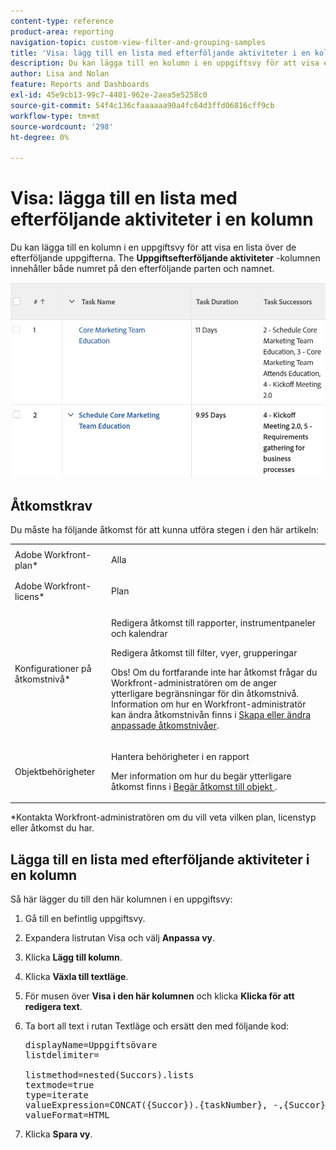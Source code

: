 ```yaml
---
content-type: reference
product-area: reporting
navigation-topic: custom-view-filter-and-grouping-samples
title: 'Visa: lägg till en lista med efterföljande aktiviteter i en kolumn'
description: Du kan lägga till en kolumn i en uppgiftsvy för att visa en lista över de efterföljande uppgifterna. Kolumnen Uppgiftens efterföljare innehåller både numret på efterträdaren och namnet.
author: Lisa and Nolan
feature: Reports and Dashboards
exl-id: 45e9cb13-99c7-4401-962e-2aea5e5258c0
source-git-commit: 54f4c136cfaaaaaa90a4fc64d3ffd06816cff9cb
workflow-type: tm+mt
source-wordcount: '298'
ht-degree: 0%

---
```


# Visa: lägga till en lista med efterföljande aktiviteter i en kolumn

Du kan lägga till en kolumn i en uppgiftsvy för att visa en lista över de efterföljande uppgifterna. The **Uppgiftsefterföljande aktiviteter** -kolumnen innehåller både numret på den efterföljande parten och namnet.

![task_view_with_a_list_of_Succors_.png](assets/task-view-with-a-list-of-successors--350x118.png)

## Åtkomstkrav

Du måste ha följande åtkomst för att kunna utföra stegen i den här artikeln:

<table style="table-layout:auto"> 
 <col> 
 <col> 
 <tbody> 
  <tr> 
   <td role="rowheader">Adobe Workfront-plan*</td> 
   <td> <p>Alla</p> </td> 
  </tr> 
  <tr> 
   <td role="rowheader">Adobe Workfront-licens*</td> 
   <td> <p>Plan </p> </td> 
  </tr> 
  <tr> 
   <td role="rowheader">Konfigurationer på åtkomstnivå*</td> 
   <td> <p>Redigera åtkomst till rapporter, instrumentpaneler och kalendrar</p> <p>Redigera åtkomst till filter, vyer, grupperingar</p> <p>Obs! Om du fortfarande inte har åtkomst frågar du Workfront-administratören om de anger ytterligare begränsningar för din åtkomstnivå. Information om hur en Workfront-administratör kan ändra åtkomstnivån finns i <a href="../../../administration-and-setup/add-users/configure-and-grant-access/create-modify-access-levels.md" class="MCXref xref">Skapa eller ändra anpassade åtkomstnivåer</a>.</p> </td> 
  </tr> 
  <tr> 
   <td role="rowheader">Objektbehörigheter</td> 
   <td> <p>Hantera behörigheter i en rapport</p> <p>Mer information om hur du begär ytterligare åtkomst finns i <a href="../../../workfront-basics/grant-and-request-access-to-objects/request-access.md" class="MCXref xref">Begär åtkomst till objekt </a>.</p> </td> 
  </tr> 
 </tbody> 
</table>

&#42;Kontakta Workfront-administratören om du vill veta vilken plan, licenstyp eller åtkomst du har.

## Lägga till en lista med efterföljande aktiviteter i en kolumn

Så här lägger du till den här kolumnen i en uppgiftsvy:

1. Gå till en befintlig uppgiftsvy.
1. Expandera listrutan Visa och välj **Anpassa vy**.
1. Klicka **Lägg till kolumn**.
1. Klicka **Växla till textläge**.
1. För musen över **Visa i den här kolumnen** och klicka **Klicka för att redigera text**.

1. Ta bort all text i rutan Textläge och ersätt den med följande kod:

   <pre>displayName=Uppgiftsövare<br>listdelimiter=<br><br>listmethod=nested(Succors).lists<br>textmode=true<br>type=iterate<br>valueExpression=CONCAT({Succor}).{taskNumber}, -,{Succor}.{name})<br>valueFormat=HTML</pre>

1. Klicka **Spara vy**.
